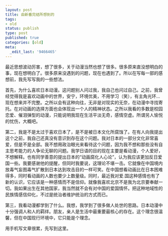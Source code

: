 ```yaml
---
layout: post
title: 由新番完结所想到的
tags:
- old
status: publish
type: post
published: true
categories: [old]
meta:
  _edit_last: '9466465'
---
```

<p>最近思想波动厉害，想了很多，关于动漫当然也想了很多。很多原来直没想明白的事，现在想明白了。很多原来没遇到的问题，现在也遇到了。所以在写每一部的感想前，我先写写我的一些想法。</p>
<p>首先，为什么喜欢日本动漫。这问题别人问过我，我自己也问过自己。之前，我曾经觉得我是喜欢动画中的世界，安宁，环境优美，不用学习（笑），有主角光环…现在想来并不完整。之所以会有这种向往，无非是对现实的无奈，在动漫中寻找寄托。在对动画的选择方面也会体现出一个人的精神状态。之所以我看的多数是校园恋爱、催泪弹型的动漫，只能说明我现在生活平淡无奇，感情空虚。所谓另人愉悦的忧伤，大概吧。</p>
<p>第二，我是不是太过于喜欢日本了，是不是被日本文化所腐蚀了。在有人向我提出这个之前，我自己还真没有意识到存在这个问题。我对日本的一部分文化非常喜爱，但是不是全部。我不想用政治眼光来看待这个问题，因为我不想和那些没有自主思考能力的人争论无聊的问题。我学日语的目的现在主要是看动漫，个人爱好，不想解释。也有同学善意的提出日本的“动画腐化人心论”，认为我应该更加反日爱国一些。我要感谢他的提醒，但同时我要说，这理论不堪一击。它就像在中国境内放毒气妄图毒气扩散到日本达到攻击目的一样可笑。在中国想看动画比在日本困难得多，同时看动画的人数也要少上数量级。同时，最近我对爱.国这种感情也有了新的认识，它应该是一种感情而不是信仰。就像我喜欢北京不是我为北京要奉献一切。我如果出生在其他国家，我当然就不会有对中国的爱国情怀。把这种地域性的民族情感信仰化，不过是统治者维护统治的方式而已。</p>
<p>第三，我看动漫都学到了什么。我想，我学到了很多做人处世的思路。日本动漫中十分强调人和人的羁绊。朋友，亲人是生活中最重要最核心的存在。这个理念很温馨，但在中国现行环境中，它只能是个理念。</p>
<p>用手机写文章很累，先写到这里。</p>
